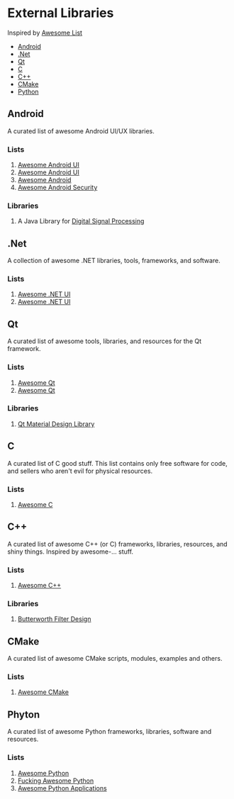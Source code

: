# External Libraries
Inspired by [Awesome List](https://github.com/sindresorhus/awesome)

 - [Android](#android)
 - [.Net](#net)
 - [Qt](#qt)
 - [C](#cc)
 - [C++](#cpp)
 - [CMake](#cmake)
 - [Python](#py)

## <a name="android"></a> Android
A curated list of awesome Android UI/UX libraries.
### Lists
 1. [Awesome Android UI](https://github.com/wasabeef/awesome-android-ui/blob/master/README.md)
 2. [Awesome Android UI](https://github.com/thanhtoan1196/awesome-android-ui/blob/master/README.md)
 3. [Awesome Android](https://github.com/JStumpp/awesome-android)
 4. [Awesome Android Security](https://github.com/ashishb/android-security-awesome#readme)
### Libraries
 1. A Java Library for [Digital Signal Processing](https://github.com/psambit9791/jDSP)

 
## <a name="net"></a> .Net
A collection of awesome .NET libraries, tools, frameworks, and software.
### Lists
 1. [Awesome .NET UI](https://github.com/quozd/awesome-dotnet)
 2. [Awesome .NET UI](https://github.com/uhub/awesome-c-sharp)
 
## <a name="qt"></a> Qt
A curated list of awesome tools, libraries, and resources for the Qt framework.
### Lists
 1. [Awesome Qt](https://github.com/JesseTG/awesome-qt)
 2. [Awesome Qt](https://github.com/fffaraz/awesome-qt)
### Libraries
 1. [Qt Material Design Library](https://github.com/laserpants/qt-material-widgets)

 ## <a name="cc"></a> C
A curated list of C good stuff. This list contains only free software for code, and sellers who aren't evil for physical resources.
### Lists
 1. [Awesome C](https://github.com/aleksandar-todorovic/awesome-c)

 ## <a name="cpp"></a> C++
A curated list of awesome C++ (or C) frameworks, libraries, resources, and shiny things. Inspired by awesome-... stuff.
### Lists
 1. [Awesome C++](https://github.com/fffaraz/awesome-cpp)
### Libraries
 1. [Butterworth Filter Design](https://github.com/ruohoruotsi/Butterworth-Filter-Design)

 ## <a name="cmake"></a> CMake
A curated list of awesome CMake scripts, modules, examples and others.
### Lists
 1. [Awesome CMake](https://github.com/onqtam/awesome-cmake)

 ## <a name="py"></a> Phyton
A curated list of awesome Python frameworks, libraries, software and resources.
### Lists
 1. [Awesome Python](https://github.com/vinta/awesome-python)
 2. [Fucking Awesome Python](https://github.com/trananhkma/fucking-awesome-python)
 3. [Awesome Python Applications](https://github.com/mahmoud/awesome-python-applications)
